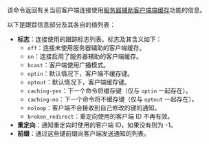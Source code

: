 该命令返回有关当前客户端连接使用[服务器辅助客户端端缓存](/topics/client-side-caching)功能的信息。

以下是跟踪信息部分及其各自的值列表：

* **标志**：连接使用的跟踪标志列表。标志及其含义如下：
  * `off`：连接未使用服务器辅助的客户端缓存。
  * `on`：连接启用了服务器辅助的客户端缓存。
  * `bcast`：客户端使用广播模式。
  * `optin`：默认情况下，客户端不缓存键。
  * `optout`：默认情况下，客户端缓存键。
  * `caching-yes`：下一个命令将缓存键（仅与 `optin` 一起存在）。
  * `caching-no`：下一个命令将不缓存键（仅与 `optout` 一起存在）。
  * `noloop`：客户端不会接收到自己修改的键的通知。
  * `broken_redirect`：重定向使用的客户端 ID 不再有效。
* **重定向**：通知重定向时使用的客户端 ID，如果没有则为 -1。
* **前缀**：通过这些键前缀向客户端发送通知的列表。
